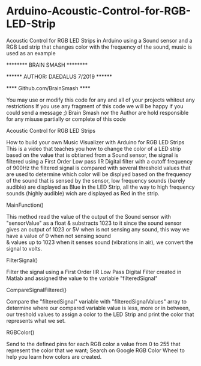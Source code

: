 # Arduino-Acoustic-Control-for-RGB-LED-Strip
Acoustic Control for RGB LED Strips in Arduino using a Sound sensor and a RGB Led strip that changes color with the frequency of the sound, music is used as an example 

 ******** BRAIN SMASH ******** 
 
 ****** AUTHOR: DAEDALUS   7/2019 ******
 
 **** Github.com/BrainSmash ****
 
 You may use or modify this code for any and all of your projects whitout any restrictions
 If you use any fragment of this code we will be happy if you could send a message ;)
 Brain Smash nor the Author are hold responsible for any misuse partially or complete of this code 

   Acoustic Control for RGB LED Strips
  
   How to build your own Music Visualizer with Arduino for RGB LED Strips 
   This is a video that teaches you how to change the color of a LED strip 
   based on the value that is obtianed from a Sound sensor, the signal is 
   filtered using a First Order Low pass IIR Digital filter with a cutoff 
   frequency of 900Hz the filtered signal is compared with several threshold 
   values that are used to determine which color will be displyed based on the 
   frequency of the sound that is sensed by the sensor, low frequency sounds 
   (barely audible) are displayed as Blue in the LED Strip, all the way to 
   high frequency sounds (highly audible) wich are displayed as Red in the strip.
   
   MainFunction()
   
   This method read the value of the output of the Sound sensor with "sensorValue" 
   as a float & substracts 1023 to it since the sound sensor gives an output of 1023 or 5V 
   when is not sensing any sound, this way we have a value of 0 when not sensing sound  
   & values up to 1023 when it senses sound (vibrations in air), we convert the signal
   to volts.
   
   FilterSignal()
   
   Filter the signal using a First Order IIR Low Pass Digital Filter created in Matlab
   and assigned the value to the variable "filteredSignal"
  
   CompareSignalFiltered()
   
   Compare the "filteredSignal" variable with "filteredSignalValues" array 
   to determine where our compared variable value is less, more or in between, our 
   treshold values to assign a color to the LED Strip and print the color that represents 
   what we set. 
   
   RGBColor()
   
   Send to the defined pins for each RGB color a value from 0 to 255 that represent the color 
   that we want; Search on Google RGB Color Wheel to help you learn how colors are created. 
  
